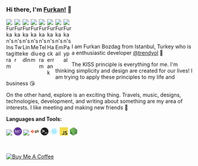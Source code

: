 ### Hi there, I'm [Furkan!](https://bozdag.dev)  👋

<a href="https://www.instagram.com/bozd4g">
  <img align="left" alt="Furkan's Instagram" width="22px" src="https://cdn.jsdelivr.net/npm/simple-icons@v3/icons/instagram.svg" />
</a>
<a href="https://twitter.com/bozd4g">
  <img align="left" alt="Furkan's Twitter" width="22px" src="https://cdn.jsdelivr.net/npm/simple-icons@v3/icons/twitter.svg" />
</a>
<a href="https://www.linkedin.com/in/bozd4g">
  <img align="left" alt="Furkan's LinkedIn" width="22px" src="https://cdn.jsdelivr.net/npm/simple-icons@v3/icons/linkedin.svg" />
</a>
<a href="https://medium.com/@bozd4g">
  <img align="left" alt="Furkan's Medium" width="22px" src="https://cdn.jsdelivr.net/npm/simple-icons@v3/icons/medium.svg" />
</a>
<a href="https://t.me/boz4g">
  <img align="left" alt="Furkan's Telegram" width="22px" src="https://cdn.jsdelivr.net/npm/simple-icons@v3/icons/telegram.svg" />
</a>
<a href="https://www.hackerrank.com/bozd4g">
  <img align="left" alt="Furkan's Hackerrank" width="22px" src="https://cdn.jsdelivr.net/npm/simple-icons@v3/icons/hackerrank.svg" />
</a>
<a href="mailto:me@furkanbozdag.com">
  <img align="left" alt="Furkan's Email" width="22px" src="https://cdn.jsdelivr.net/npm/simple-icons@v3/icons/gmail.svg" />
</a>
<a href="paypal.me/bozd4g">
  <img align="left" alt="Furkan's Paypal" width="22px" src="https://cdn.jsdelivr.net/npm/simple-icons@v3/icons/paypal.svg" />
</a>

<br />
<br />
<br />

I am Furkan Bozdag from Istanbul, Turkey who is a enthusiastic developer [@trendyol](https://github.com/trendyol) 🚀

The KISS principle is everything for me. I'm thinking simplicity and design are created for our lives! I am trying to apply these principles to my life and business 😘

On the other hand, explore is an exciting thing. Travels, music, designs, technologies, development, and writing about something are my area of interests. I like meeting and making new friends 🤙

**Languages and Tools:**  

<code><img height="22" src="https://img.icons8.com/color/22/000000/golang.png"></code>
<code><img height="22" src="https://raw.githubusercontent.com/github/explore/80688e429a7d4ef2fca1e82350fe8e3517d3494d/topics/dotnet/dotnet.png"></code>
<code><img height="22" src="https://img.icons8.com/color/22/000000/mongodb.png"></code>
<code><img height="22" src="https://raw.githubusercontent.com/github/explore/80688e429a7d4ef2fca1e82350fe8e3517d3494d/topics/git/git.png"></code>
<code><img height="22" src="https://raw.githubusercontent.com/github/explore/80688e429a7d4ef2fca1e82350fe8e3517d3494d/topics/terminal/terminal.png"></code>
<code><img height="22" src="https://raw.githubusercontent.com/github/explore/80688e429a7d4ef2fca1e82350fe8e3517d3494d/topics/react/react.png"></code>
<code><img height="22" src="https://raw.githubusercontent.com/github/explore/80688e429a7d4ef2fca1e82350fe8e3517d3494d/topics/javascript/javascript.png"></code>
<code><img height="22" src="https://raw.githubusercontent.com/github/explore/80688e429a7d4ef2fca1e82350fe8e3517d3494d/topics/nodejs/nodejs.png"></code>

<br />

<a href="https://www.buymeacoffee.com/bozd4g" target="_blank"><img src="https://cdn.buymeacoffee.com/buttons/default-orange.png" alt="Buy Me A Coffee" style="height: 51px !important;width: 217px !important;" ></a>

<!--
**bozd4g/bozd4g** is a ✨ _special_ ✨ repository because its `README.md` (this file) appears on your GitHub profile.

Here are some ideas to get you started:

- 🔭 I’m currently working on ...
- 🌱 I’m currently learning ...
- 👯 I’m looking to collaborate on ...
- 🤔 I’m looking for help with ...
- 💬 Ask me about ...
- 📫 How to reach me: ...
- 😄 Pronouns: ...
- ⚡ Fun fact: ...
-->
